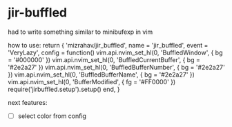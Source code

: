 # jir-buffled

had to write something similar to minibufexp in vim

how to use:
return {
    'mizrahav/jir_buffled',
    name = 'jir_buffled',
    event = 'VeryLazy',
    config = function()
        vim.api.nvim_set_hl(0, 'BuffledWindow', { bg = '#000000' })
        vim.api.nvim_set_hl(0, 'BuffledCurrentBuffer', { bg = '#2e2a27' })
        vim.api.nvim_set_hl(0, 'BuffledBufferNumber', { bg = '#2e2a27' })
        vim.api.nvim_set_hl(0, 'BuffledBufferName', { bg = '#2e2a27' })
        vim.api.nvim_set_hl(0, 'BufferModified', { fg = '#FF0000' })
        require('jirbuffled.setup').setup()
    end,
}

next features:
- [ ] select color from config


